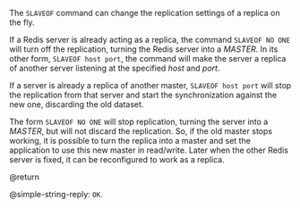 The `SLAVEOF` command can change the replication settings of a replica on the fly.

If a Redis server is already acting as a replica, the command `SLAVEOF NO ONE` will turn off the replication, turning the Redis server into a _MASTER_.
In its other form, `SLAVEOF host port`, the command will make the server a replica of another server listening at the specified _host_ and _port_.

If a server is already a replica of another master, `SLAVEOF host port` will stop the replication from that server and start the synchronization against the new one, discarding the old dataset.

The form `SLAVEOF NO ONE` will stop replication, turning the server into a _MASTER_, but will not discard the replication.
So, if the old master stops working, it is possible to turn the replica into a master and set the application to use this new master in read/write.
Later when the other Redis server is fixed, it can be reconfigured to work as a replica.

@return

@simple-string-reply: `OK`.
